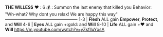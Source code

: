 __**THE WILLESS**__
:heart: : 6
:moneybag: : Summon the last enemy that killed you
Behavior: "Wh-what? Why dont you relax! We are happy this way"
—————————————————
1-3   | **Flesh** ALL gain __Empower__, __Protect__, and __Will__
4-6   | **Eyes** ALL gain +:gold: and __Will__
8-10  | **Life** ALL gain +:heart: and __Will__
https://m.youtube.com/watch?v=yZsfIluYxsA